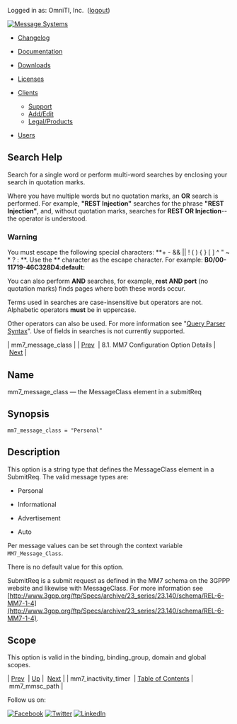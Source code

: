 Logged in as: OmniTI, Inc.  ([logout](https://support.messagesystems.com/logout.php))

[![Message Systems](https://support.messagesystems.com/images/ms-white205.png)](https://support.messagesystems.com/start.php) 

*   [Changelog](https://support.messagesystems.com/start.php?show=changelog)
*   [Documentation](https://support.messagesystems.com/docs/)
*   [Downloads](https://support.messagesystems.com/start.php)

*   [Licenses](https://support.messagesystems.com/license_summary.php)
*   <a href="">Clients</a>
    *   [Support](https://support.messagesystems.com/cs.php)
    *   [Add/Edit](https://support.messagesystems.com/edit_client.php)
    *   [Legal/Products](https://support.messagesystems.com/edit_products.php)
*   [Users](https://support.messagesystems.com/edit_customer.php)

## Search Help

Search for a single word or perform multi-word searches by enclosing your search in quotation marks.

Where you have multiple words but no quotation marks, an **OR** search is performed. For example, **"REST Injection"** searches for the phrase **"REST Injection"**, and, without quotation marks, searches for **REST OR Injection**--the operator is understood.

### Warning

You must escape the following special characters: **+ - && || ! ( ) { } [ ] ^ " ~ * ? : \**. Use the **\** character as the escape character. For example: **B0/00-11719-46C328D4\:default\:**

You can also perform **AND** searches, for example, **rest AND port** (no quotation marks) finds pages where both these words occur.

Terms used in searches are case-insensitive but operators are not. Alphabetic operators **must** be in uppercase.

Other operators can also be used. For more information see "[Query Parser Syntax](https://lucene.apache.org/core/old_versioned_docs/versions/3_0_0/queryparsersyntax.html)". Use of fields in searches is not currently supported.

| mm7_message_class |
| [Prev](mobility.conf.mm7_inactivity_timer.php)  | 8.1. MM7 Configuration Option Details |  [Next](mobility.conf.mm7_mmsc_path.php) |

<a name="mobility.conf.mm7_message_class"></a>
## Name

mm7_message_class — the MessageClass element in a submitReq

## Synopsis

`mm7_message_class = "Personal"`

<a name="idp2451936"></a>
## Description

This option is a string type that defines the MessageClass element in a SubmitReq. The valid message types are:

*   Personal

*   Informational

*   Advertisement

*   Auto

Per message values can be set through the context variable `MM7_Message_Class`.

There is no default value for this option.

SubmitReq is a submit request as defined in the MM7 schema on the 3GPPP website and likewise with MessageClass. For more information see [http://www.3gpp.org/ftp/Specs/archive/23_series/23.140/schema/REL-6-MM7-1-4](http://www.3gpp.org/ftp/Specs/archive/23_series/23.140/schema/REL-6-MM7-1-4).

<a name="idp2461296"></a>
## Scope

This option is valid in the binding, binding_group, domain and global scopes.

| [Prev](mobility.conf.mm7_inactivity_timer.php)  | [Up](mobility.mm7.options.php#mm7.conf) |  [Next](mobility.conf.mm7_mmsc_path.php) |
| mm7_inactivity_timer  | [Table of Contents](index.php) |  mm7_mmsc_path |

Follow us on:

[![Facebook](https://support.messagesystems.com/images/icon-facebook.png)](http://www.facebook.com/messagesystems) [![Twitter](https://support.messagesystems.com/images/icon-twitter.png)](http://twitter.com/#!/MessageSystems) [![LinkedIn](https://support.messagesystems.com/images/icon-linkedin.png)](http://www.linkedin.com/company/message-systems)